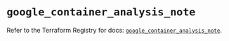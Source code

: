 # `google_container_analysis_note`

Refer to the Terraform Registry for docs: [`google_container_analysis_note`](https://registry.terraform.io/providers/hashicorp/google-beta/6.12.0/docs/resources/google_container_analysis_note).
